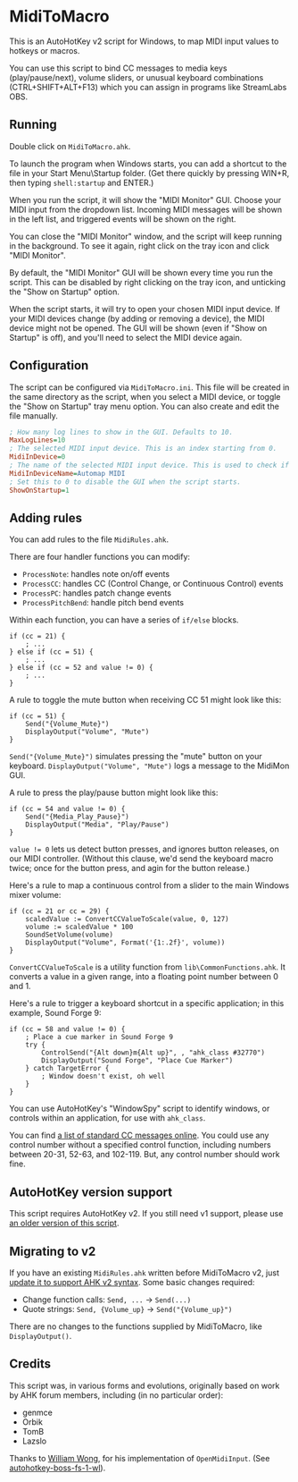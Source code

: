 # MidiToMacro

This is an AutoHotKey v2 script for Windows, to map MIDI input values to hotkeys or macros.

You can use this script to bind CC messages to media keys (play/pause/next), volume sliders, or unusual keyboard combinations (CTRL+SHIFT+ALT+F13) which you can assign in programs like StreamLabs OBS.

## Running

Double click on `MidiToMacro.ahk`.

To launch the program when Windows starts, you can add a shortcut to the file in your Start Menu\Startup folder. (Get there quickly by pressing WIN+R, then typing `shell:startup` and ENTER.)

When you run the script, it will show the "MIDI Monitor" GUI. Choose your MIDI input from the dropdown list. Incoming MIDI messages will be shown in the left list, and triggered events will be shown on the right.

You can close the "MIDI Monitor" window, and the script will keep running in the background. To see it again, right click on the tray icon and click "MIDI Monitor".

By default, the "MIDI Monitor" GUI will be shown every time you run the script. This can be disabled by right clicking on the tray icon, and unticking the "Show on Startup" option.

When the script starts, it will try to open your chosen MIDI input device. If your MIDI devices change (by adding or removing a device), the MIDI device might not be opened. The GUI will be shown (even if "Show on Startup" is off), and you'll need to select the MIDI device again.

## Configuration

The script can be configured via `MidiToMacro.ini`. This file will be created in the same directory as the script, when you select a MIDI device, or toggle the "Show on Startup" tray menu option. You can also create and edit the file manually.

```ini
; How many log lines to show in the GUI. Defaults to 10.
MaxLogLines=10
; The selected MIDI input device. This is an index starting from 0.
MidiInDevice=0
; The name of the selected MIDI input device. This is used to check if the attached MIDI devices has changed.
MidiInDeviceName=Automap MIDI
; Set this to 0 to disable the GUI when the script starts.
ShowOnStartup=1
```

## Adding rules

You can add rules to the file `MidiRules.ahk`.

There are four handler functions you can modify:

- `ProcessNote`: handles note on/off events
- `ProcessCC`: handles CC (Control Change, or Continuous Control) events
- `ProcessPC`: handles patch change events
- `ProcessPitchBend`: handle pitch bend events

Within each function, you can have a series of `if/else` blocks.

```
if (cc = 21) {
    ; ...
} else if (cc = 51) {
    ; ...
} else if (cc = 52 and value != 0) {
    ; ...
}
```

A rule to toggle the mute button when receiving CC 51 might look like this:

```
if (cc = 51) {
    Send("{Volume_Mute}")
    DisplayOutput("Volume", "Mute")
}
```

`Send("{Volume_Mute}")` simulates pressing the "mute" button on your keyboard. `DisplayOutput("Volume", "Mute")` logs a message to the MidiMon GUI.

A rule to press the play/pause button might look like this:

```
if (cc = 54 and value != 0) {
    Send("{Media_Play_Pause}")
    DisplayOutput("Media", "Play/Pause")
}
```

`value != 0` lets us detect button presses, and ignores button releases, on our MIDI controller. (Without this clause, we'd send the keyboard macro twice; once for the button press, and agin for the button release.) 

Here's a rule to map a continuous control from a slider to the main Windows mixer volume:

```
if (cc = 21 or cc = 29) {
    scaledValue := ConvertCCValueToScale(value, 0, 127)
    volume := scaledValue * 100
    SoundSetVolume(volume)
    DisplayOutput("Volume", Format('{1:.2f}', volume))
}
```

`ConvertCCValueToScale` is a utility function from `lib\CommonFunctions.ahk`. It converts a value in a given range, into a floating point number between 0 and 1.

Here's a rule to trigger a keyboard shortcut in a specific application; in this example, Sound Forge 9:

```
if (cc = 58 and value != 0) {
    ; Place a cue marker in Sound Forge 9
    try {
        ControlSend("{Alt down}m{Alt up}", , "ahk_class #32770")
        DisplayOutput("Sound Forge", "Place Cue Marker")
    } catch TargetError {
        ; Window doesn't exist, oh well
    }
}
```

You can use AutoHotKey's "WindowSpy" script to identify windows, or controls within an application, for use with `ahk_class`.

You can find [a list of standard CC messages online](https://web.archive.org/web/20231215150816/https://www.midi.org/specifications-old/item/table-3-control-change-messages-data-bytes-2). You could use any control number without a specified control function, including numbers between 20-31, 52-63, and 102-119. But, any control number should work fine.

## AutoHotKey version support

This script requires AutoHotKey v2. If you still need v1 support, please use [an older version of this script](https://github.com/laurence-myers/midi-to-macro/tree/ahk-v1).

## Migrating to v2

If you have an existing `MidiRules.ahk` written before MidiToMacro v2, just [update it to support
AHK v2 syntax](https://www.autohotkey.com/docs/v2/v2-changes.htm). Some basic changes required:

- Change function calls: `Send, ...` -> `Send(...)`
- Quote strings: `Send, {Volume_up}` -> `Send("{Volume_up}")`

There are no changes to the functions supplied by MidiToMacro, like `DisplayOutput()`.

## Credits

This script was, in various forms and evolutions, originally based on work by AHK forum members, including (in no particular order):

- genmce
- Orbik
- TomB
- Lazslo

Thanks to [William Wong](https://github.com/compulim), for his implementation of `OpenMidiInput`. (See [autohotkey-boss-fs-1-wl](https://github.com/compulim/autohotkey-boss-fs-1-wl)).
